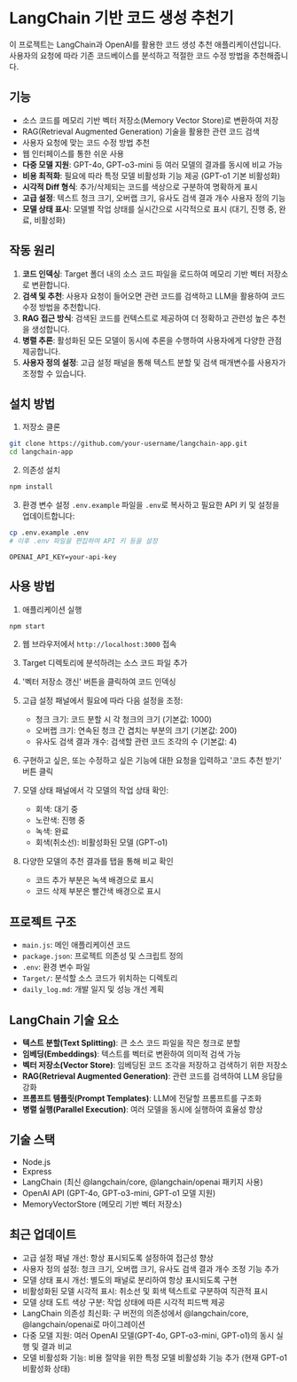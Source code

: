 # LangChain 기반 코드 생성 추천기

이 프로젝트는 LangChain과 OpenAI를 활용한 코드 생성 추천 애플리케이션입니다. 사용자의 요청에 따라 기존 코드베이스를 분석하고 적절한 코드 수정 방법을 추천해줍니다.

## 기능

- 소스 코드를 메모리 기반 벡터 저장소(Memory Vector Store)로 변환하여 저장
- RAG(Retrieval Augmented Generation) 기술을 활용한 관련 코드 검색
- 사용자 요청에 맞는 코드 수정 방법 추천
- 웹 인터페이스를 통한 쉬운 사용
- **다중 모델 지원**: GPT-4o, GPT-o3-mini 등 여러 모델의 결과를 동시에 비교 가능
- **비용 최적화**: 필요에 따라 특정 모델 비활성화 기능 제공 (GPT-o1 기본 비활성화)
- **시각적 Diff 형식**: 추가/삭제되는 코드를 색상으로 구분하여 명확하게 표시
- **고급 설정**: 텍스트 청크 크기, 오버랩 크기, 유사도 검색 결과 개수 사용자 정의 기능
- **모델 상태 표시**: 모델별 작업 상태를 실시간으로 시각적으로 표시 (대기, 진행 중, 완료, 비활성화)

## 작동 원리

1. **코드 인덱싱**: Target 폴더 내의 소스 코드 파일을 로드하여 메모리 기반 벡터 저장소로 변환합니다.
2. **검색 및 추천**: 사용자 요청이 들어오면 관련 코드를 검색하고 LLM을 활용하여 코드 수정 방법을 추천합니다.
3. **RAG 접근 방식**: 검색된 코드를 컨텍스트로 제공하여 더 정확하고 관련성 높은 추천을 생성합니다.
4. **병렬 추론**: 활성화된 모든 모델이 동시에 추론을 수행하여 사용자에게 다양한 관점 제공합니다.
5. **사용자 정의 설정**: 고급 설정 패널을 통해 텍스트 분할 및 검색 매개변수를 사용자가 조정할 수 있습니다.

## 설치 방법

1. 저장소 클론

```bash
git clone https://github.com/your-username/langchain-app.git
cd langchain-app
```

2. 의존성 설치

```bash
npm install
```

3. 환경 변수 설정
   `.env.example` 파일을 `.env`로 복사하고 필요한 API 키 및 설정을 업데이트합니다:

```bash
cp .env.example .env
# 이후 .env 파일을 편집하여 API 키 등을 설정
```

```
OPENAI_API_KEY=your-api-key
```

## 사용 방법

1. 애플리케이션 실행

```bash
npm start
```

2. 웹 브라우저에서 `http://localhost:3000` 접속

3. Target 디렉토리에 분석하려는 소스 코드 파일 추가

4. '벡터 저장소 갱신' 버튼을 클릭하여 코드 인덱싱

5. 고급 설정 패널에서 필요에 따라 다음 설정을 조정:

   - 청크 크기: 코드 분할 시 각 청크의 크기 (기본값: 1000)
   - 오버랩 크기: 연속된 청크 간 겹치는 부분의 크기 (기본값: 200)
   - 유사도 검색 결과 개수: 검색할 관련 코드 조각의 수 (기본값: 4)

6. 구현하고 싶은, 또는 수정하고 싶은 기능에 대한 요청을 입력하고 '코드 추천 받기' 버튼 클릭

7. 모델 상태 패널에서 각 모델의 작업 상태 확인:

   - 회색: 대기 중
   - 노란색: 진행 중
   - 녹색: 완료
   - 회색(취소선): 비활성화된 모델 (GPT-o1)

8. 다양한 모델의 추천 결과를 탭을 통해 비교 확인
   - 코드 추가 부분은 녹색 배경으로 표시
   - 코드 삭제 부분은 빨간색 배경으로 표시

## 프로젝트 구조

- `main.js`: 메인 애플리케이션 코드
- `package.json`: 프로젝트 의존성 및 스크립트 정의
- `.env`: 환경 변수 파일
- `Target/`: 분석할 소스 코드가 위치하는 디렉토리
- `daily_log.md`: 개발 일지 및 성능 개선 계획

## LangChain 기술 요소

- **텍스트 분할(Text Splitting)**: 큰 소스 코드 파일을 작은 청크로 분할
- **임베딩(Embeddings)**: 텍스트를 벡터로 변환하여 의미적 검색 가능
- **벡터 저장소(Vector Store)**: 임베딩된 코드 조각을 저장하고 검색하기 위한 저장소
- **RAG(Retrieval Augmented Generation)**: 관련 코드를 검색하여 LLM 응답을 강화
- **프롬프트 템플릿(Prompt Templates)**: LLM에 전달할 프롬프트를 구조화
- **병렬 실행(Parallel Execution)**: 여러 모델을 동시에 실행하여 효율성 향상

## 기술 스택

- Node.js
- Express
- LangChain (최신 @langchain/core, @langchain/openai 패키지 사용)
- OpenAI API (GPT-4o, GPT-o3-mini, GPT-o1 모델 지원)
- MemoryVectorStore (메모리 기반 벡터 저장소)

## 최근 업데이트

- 고급 설정 패널 개선: 항상 표시되도록 설정하여 접근성 향상
- 사용자 정의 설정: 청크 크기, 오버랩 크기, 유사도 검색 결과 개수 조정 기능 추가
- 모델 상태 표시 개선: 별도의 패널로 분리하여 항상 표시되도록 구현
- 비활성화된 모델 시각적 표시: 취소선 및 회색 텍스트로 구분하여 직관적 표시
- 모델 상태 도트 색상 구분: 작업 상태에 따른 시각적 피드백 제공
- LangChain 의존성 최신화: 구 버전의 의존성에서 @langchain/core, @langchain/openai로 마이그레이션
- 다중 모델 지원: 여러 OpenAI 모델(GPT-4o, GPT-o3-mini, GPT-o1)의 동시 실행 및 결과 비교
- 모델 비활성화 기능: 비용 절약을 위한 특정 모델 비활성화 기능 추가 (현재 GPT-o1 비활성화 상태)
